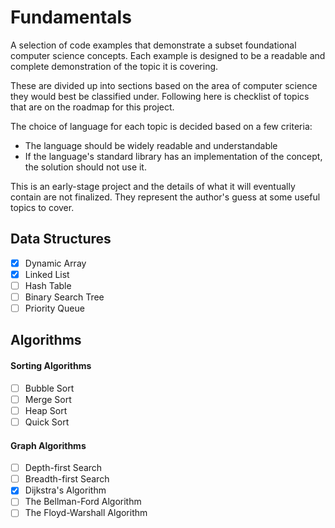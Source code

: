 # Fundamentals

A selection of code examples that demonstrate a subset foundational
computer science concepts. Each example is designed to be a readable
and complete demonstration of the topic it is covering.

These are divided up into sections based on the area of computer
science they would best be classified under. Following here is
checklist of topics that are on the roadmap for this project.

The choice of language for each topic is decided based on a few criteria:
* The language should be widely readable and understandable
* If the language's standard library has an implementation of the
  concept, the solution should not use it.

This is an early-stage project and the details of what it will
eventually contain are not finalized. They represent the author's
guess at some useful topics to cover.

## Data Structures

- [x] Dynamic Array
- [x] Linked List
- [ ] Hash Table
- [ ] Binary Search Tree
- [ ] Priority Queue

## Algorithms

#### Sorting Algorithms
- [ ] Bubble Sort
- [ ] Merge Sort
- [ ] Heap Sort
- [ ] Quick Sort

#### Graph Algorithms
- [ ] Depth-first Search
- [ ] Breadth-first Search
- [x] Dijkstra's Algorithm
- [ ] The Bellman-Ford Algorithm
- [ ] The Floyd-Warshall Algorithm
